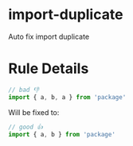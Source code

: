 # import-duplicate

Auto fix import duplicate

# Rule Details

```js
// bad 👎
import { a, b, a } from 'package'
```

Will be fixed to:

```js
// good 👍
import { a, b } from 'package'
```